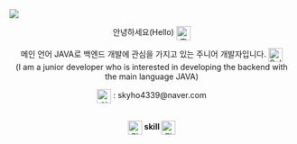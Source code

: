 <!-- hearder -->
<img src="https://capsule-render.vercel.app/api?type=waving&color=auto&height=200&section=header&text=Welcome&fontSize=90&fontAlignY=30&desc='GEONHO'%20GitHub%20Profile&descAlignY=51&descAlign=59.5&align=center" />

<!-- main -->
<div>
  <p align= "center">안녕하세요(Hello)
    <img src="https://em-content.zobj.net/source/joypixels-animations/366/waving-hand_1f44b.gif" srcset="https://em-content.zobj.net/source/joypixels-animations/366/waving-hand_1f44b.gif 2x" alt="흔드는 손 on JoyPixels Animations 3.5" width="25" height="25" align= "center">
  </p>
  <p align= "center">메인 언어 JAVA로 백엔드 개발에 관심을 가지고 있는 주니어 개발자입니다.
    <img src="https://em-content.zobj.net/source/microsoft-teams/363/saluting-face_1fae1.png" srcset="https://em-content.zobj.net/source/microsoft-teams/363/saluting-face_1fae1.png 2x" alt="Saluting Face on Microsoft Teams 15.0" width="25" height="25" align= "center">
    </br> (I am a junior developer who is interested in developing the backend with the main language JAVA)
  </p> 
  <p align="center">
    <img src="https://em-content.zobj.net/thumbs/120/samsung/349/e-mail_1f4e7.png" srcset="https://em-content.zobj.net/thumbs/240/samsung/349/e-mail_1f4e7.png 2x" alt="이메일 on Samsung One UI 5.0" width="25" height="25"
      align="center">
    : skyho4339@naver.com
  </p>
</div>

</br>

<div align="center">
  <img src="https://em-content.zobj.net/thumbs/120/google/350/light-bulb_1f4a1.png" srcset="https://em-content.zobj.net/thumbs/240/google/350/light-bulb_1f4a1.png 2x" alt="전구 on Google Noto Color Emoji 15.0" width="25" height="25" align="center">
  <strong align="center">
    skill
  </strong>
  <img src="https://em-content.zobj.net/thumbs/120/google/350/light-bulb_1f4a1.png" srcset="https://em-content.zobj.net/thumbs/240/google/350/light-bulb_1f4a1.png 2x" alt="전구 on Google Noto Color Emoji 15.0" width="25" height="25" align="center">
</div>




